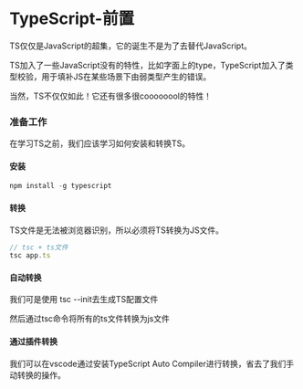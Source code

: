 # TypeScript-前置

TS仅仅是JavaScript的超集，它的诞生不是为了去替代JavaScript。

TS加入了一些JavaScript没有的特性，比如字面上的type，TypeScript加入了类型校验，用于填补JS在某些场景下由弱类型产生的错误。

当然，TS不仅仅如此！它还有很多很coooooool的特性！

### 准备工作

在学习TS之前，我们应该学习如何安装和转换TS。

#### 安装

```js
npm install -g typescript
```

#### 转换

TS文件是无法被浏览器识别，所以必须将TS转换为JS文件。

```js
// tsc + ts文件
tsc app.ts
```

#### 自动转换

我们可是使用 tsc --init去生成TS配置文件

然后通过tsc命令将所有的ts文件转换为js文件

#### 通过插件转换

我们可以在vscode通过安装TypeScript Auto Compiler进行转换，省去了我们手动转换的操作。

